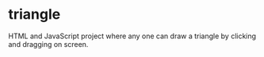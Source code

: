 # triangle
HTML and JavaScript project where any one can draw a triangle by clicking and dragging on screen.
